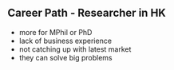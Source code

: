 Career Path - Researcher in HK
---------

* more for MPhil or PhD
* lack of business experience
* not catching up with latest market
* they can solve big problems